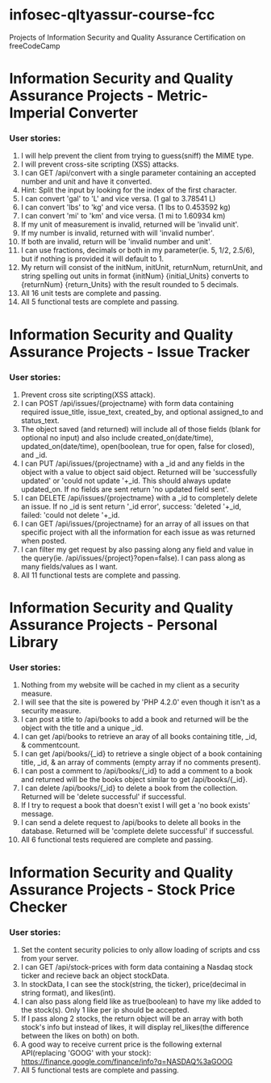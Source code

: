 # infosec-qltyassur-course-fcc
Projects of Information Security and Quality Assurance Certification on freeCodeCamp


# Information Security and Quality Assurance Projects - Metric-Imperial Converter

### User stories:
1. I will help prevent the client from trying to guess(sniff) the MIME type.
2. I will prevent cross-site scripting (XSS) attacks.
3. I can GET /api/convert with a single parameter containing an accepted number and unit and have it converted.
4. Hint: Split the input by looking for the index of the first character.
5. I can convert 'gal' to 'L' and vice versa. (1 gal to 3.78541 L)
6. I can convert 'lbs' to 'kg' and vice versa. (1 lbs to 0.453592 kg)
7. I can convert 'mi' to 'km' and vice versa. (1 mi to 1.60934 km)
8. If my unit of measurement is invalid, returned will be 'invalid unit'.
9. If my number is invalid, returned with will 'invalid number'.
10. If both are invalid, return will be 'invalid number and unit'.
11. I can use fractions, decimals or both in my parameter(ie. 5, 1/2, 2.5/6), but if nothing is provided it will default to 1.
12. My return will consist of the initNum, initUnit, returnNum, returnUnit, and string spelling out units in format {initNum} {initial_Units} converts to {returnNum} {return_Units} with the result rounded to 5 decimals.
13. All 16 unit tests are complete and passing.
14. All 5 functional tests are complete and passing.

# Information Security and Quality Assurance Projects - Issue Tracker

### User stories:
1. Prevent cross site scripting(XSS attack).
2. I can POST /api/issues/{projectname} with form data containing required issue_title, issue_text, created_by, and optional assigned_to and status_text.
3. The object saved (and returned) will include all of those fields (blank for optional no input) and also include created_on(date/time), updated_on(date/time), open(boolean, true for open, false for closed), and _id.
4. I can PUT /api/issues/{projectname} with a _id and any fields in the object with a value to object said object. Returned will be 'successfully updated' or 'could not update '+_id. This should always update updated_on. If no fields are sent return 'no updated field sent'.
5. I can DELETE /api/issues/{projectname} with a _id to completely delete an issue. If no _id is sent return '_id error', success: 'deleted '+_id, failed: 'could not delete '+_id.
6. I can GET /api/issues/{projectname} for an array of all issues on that specific project with all the information for each issue as was returned when posted.
7. I can filter my get request by also passing along any field and value in the query(ie. /api/issues/{project}?open=false). I can pass along as many fields/values as I want.
8. All 11 functional tests are complete and passing.

# Information Security and Quality Assurance Projects - Personal Library

### User stories:
1. Nothing from my website will be cached in my client as a security measure.
2. I will see that the site is powered by 'PHP 4.2.0' even though it isn't as a security measure.
3. I can post a title to /api/books to add a book and returned will be the object with the title and a unique _id.
4. I can get /api/books to retrieve an aray of all books containing title, _id, & commentcount.
5. I can get /api/books/{_id} to retrieve a single object of a book containing title, _id, & an array of comments (empty array if no comments present).
6. I can post a comment to /api/books/{_id} to add a comment to a book and returned will be the books object similar to get /api/books/{_id}.
7. I can delete /api/books/{_id} to delete a book from the collection. Returned will be 'delete successful' if successful.
8. If I try to request a book that doesn't exist I will get a 'no book exists' message.
9. I can send a delete request to /api/books to delete all books in the database. Returned will be 'complete delete successful' if successful.
10. All 6 functional tests requiered are complete and passing.

# Information Security and Quality Assurance Projects - Stock Price Checker

### User stories:
1. Set the content security policies to only allow loading of scripts and css from your server.
2. I can GET /api/stock-prices with form data containing a Nasdaq stock ticker and recieve back an object stockData.
3. In stockData, I can see the stock(string, the ticker), price(decimal in string format), and likes(int).
4. I can also pass along field like as true(boolean) to have my like added to the stock(s). Only 1 like per ip should be accepted.
5. If I pass along 2 stocks, the return object will be an array with both stock's info but instead of likes, it will display rel_likes(the difference between the likes on both) on both.
6. A good way to receive current price is the following external API(replacing 'GOOG' with your stock): https://finance.google.com/finance/info?q=NASDAQ%3aGOOG
7. All 5 functional tests are complete and passing.